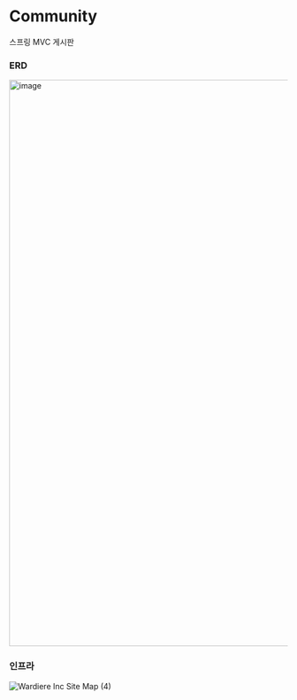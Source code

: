 # Community 

스프링 MVC 게시판

### ERD
<img width="1024" alt="image" src="https://github.com/sisyphusj/Community/assets/83945228/75d5c2e0-3013-4df2-9617-2a65d8607ee2">


### 인프라

![Wardiere Inc  Site Map (4)](https://github.com/sisyphusj/Community/assets/83945228/90eac1a3-a34e-4fcd-8cce-496383f4ca42)